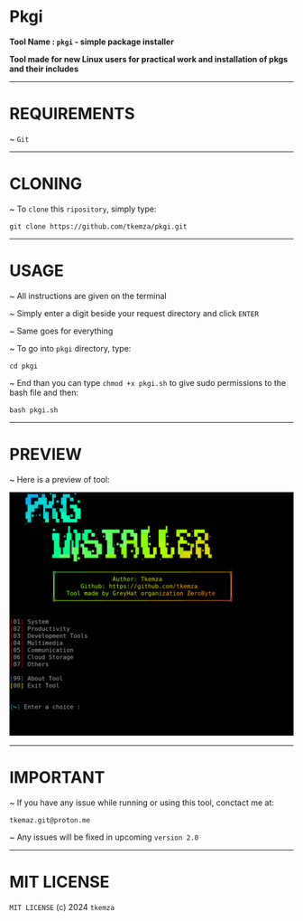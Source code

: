 # Pkgi

**Tool Name  :   `pkgi` - simple package installer**

**Tool made for new Linux users for practical work and installation of pkgs and their includes**

-----
# REQUIREMENTS

~ `Git`

-----
# CLONING

~ To `clone` this `ripository`, simply type:

    git clone https://github.com/tkemza/pkgi.git

-----
# USAGE

~ All instructions are given on the terminal

~ Simply enter a digit beside your request directory and click `ENTER` 

~ Same goes for everything

~ To go into `pkgi` directory, type:

    cd pkgi

~ End than you can type `chmod +x pkgi.sh` to give sudo permissions to the bash file and then:

    bash pkgi.sh

-----
# PREVIEW

~ Here is a preview of tool:

![pkgi](pkgi.png)

-----
# IMPORTANT

~ If you have any issue while running or using this tool, conctact me at:

    tkemaz.git@proton.me

~ Any issues will be fixed in upcoming `version 2.0`

-----
# MIT LICENSE

`MIT LICENSE` (c) 2024 `tkemza`

